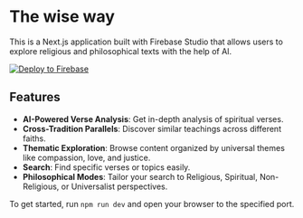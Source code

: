 # The wise way

This is a Next.js application built with Firebase Studio that allows users to explore religious and philosophical texts with the help of AI.

[![Deploy to Firebase](https://static.invertase.io/assets/deploy-to-firebase.svg)](https://console.firebase.google.com/project/_/hosting/sites)

## Features

- **AI-Powered Verse Analysis**: Get in-depth analysis of spiritual verses.
- **Cross-Tradition Parallels**: Discover similar teachings across different faiths.
- **Thematic Exploration**: Browse content organized by universal themes like compassion, love, and justice.
- **Search**: Find specific verses or topics easily.
- **Philosophical Modes**: Tailor your search to Religious, Spiritual, Non-Religious, or Universalist perspectives.

To get started, run `npm run dev` and open your browser to the specified port.
